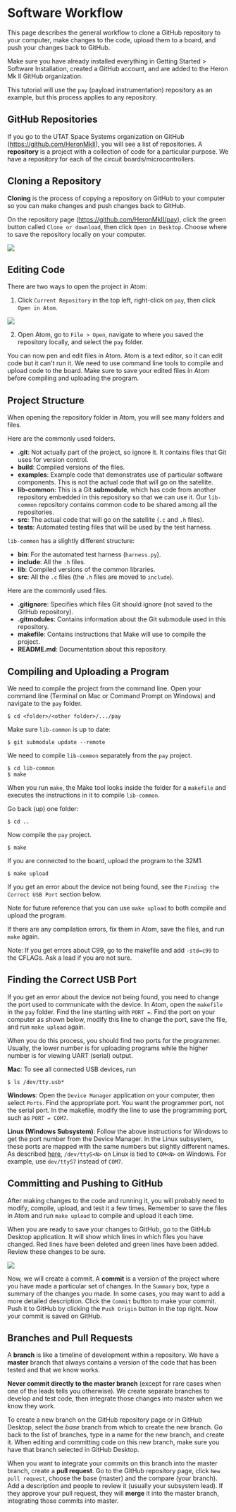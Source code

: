 # Software Workflow

This page describes the general workflow to clone a GitHub repository to your computer, make changes to the code, upload them to a board, and push your changes back to GitHub.

Make sure you have already installed everything in Getting Started > Software Installation, created a GitHub account, and are added to the Heron Mk II GitHub organization.

This tutorial will use the `pay` (payload instrumentation) repository as an example, but this process applies to any repository.


## GitHub Repositories

If you go to the UTAT Space Systems organization on GitHub (https://github.com/HeronMkII), you will see a list of repositories. A **repository** is a project with a collection of code for a particular purpose. We have a repository for each of the circuit boards/microcontrollers.


## Cloning a Repository

**Cloning** is the process of copying a repository on GitHub to your computer so you can make changes and push changes back to GitHub.

On the repository page (https://github.com/HeronMkII/pay), click the green button called `Clone or download`, then click `Open in Desktop`. Choose where to save the repository locally on your computer.

![](../figures/clone-repository.png)


## Editing Code

There are two ways to open the project in Atom:

1) Click `Current Repository` in the top left, right-click on `pay`, then click `Open in Atom`.

![](../figures/open-github-atom.png)

2) Open Atom, go to `File > Open`, navigate to where you saved the repository locally, and select the `pay` folder.

You can now pen and edit files in Atom. Atom is a text editor, so it can edit code but it can't run it. We need to use command line tools to compile and upload code to the board. Make sure to save your edited files in Atom before compiling and uploading the program.


## Project Structure

When opening the repository folder in Atom, you will see many folders and files.

Here are the commonly used folders.

- **.git**: Not actually part of the project, so ignore it. It contains files that Git uses for version control.
- **build**: Compiled versions of the files.
- **examples**: Example code that demonstrates use of particular software components. This is not the actual code that will go on the satellite.
- **lib-common**: This is a Git **submodule**, which has code from another repository embedded in this repository so that we can use it. Our `lib-common` repository contains common code to be shared among all the repositories.
- **src**: The actual code that will go on the satellite (`.c` and `.h` files).
- **tests**: Automated testing files that will be used by the test harness.

`lib-common` has a slightly different structure:
- **bin**: For the automated test harness (`harness.py`).
- **include**: All the `.h` files.
- **lib**: Compiled versions of the common libraries.
- **src**: All the `.c` files (the `.h` files are moved to `include`).

Here are the commonly used files.

- **.gitignore**: Specifies which files Git should ignore (not saved to the GitHub repository).
- **.gitmodules**: Contains information about the Git submodule used in this repository.
- **makefile**: Contains instructions that Make will use to compile the project.
- **README.md**: Documentation about this repository.


## Compiling and Uploading a Program

We need to compile the project from the command line. Open your command line (Terminal on Mac or Command Prompt on Windows) and navigate to the `pay` folder.

```
$ cd <folder>/<other folder>/.../pay
```

Make sure `lib-common` is up to date:

```
$ git submodule update --remote
```

We need to compile `lib-common` separately from the `pay` project.

```
$ cd lib-common
$ make
```

When you run `make`, the Make tool looks inside the folder for a `makefile` and executes the instructions in it to compile `lib-common`.

Go back (up) one folder:

```
$ cd ..
```

Now compile the `pay` project.

```
$ make
```

If you are connected to the board, upload the program to the 32M1.

```
$ make upload
```

If you get an error about the device not being found, see the `Finding the Correct USB Port` section below.

Note for future reference that you can use `make upload` to both compile and upload the program.

If there are any compilation errors, fix them in Atom, save the files, and run `make` again.

Note: If you get errors about C99, go to the makefile and add `-std=c99` to the CFLAGs. Ask a lead if you are not sure.


## Finding the Correct USB Port

If you get an error about the device not being found, you need to change the port used to communicate with the device. In Atom, open the `makefile` in the `pay` folder. Find the line starting with `PORT =`. Find the port on your computer as shown below, modify this line to change the port, save the file, and run `make upload` again.

When you do this process, you should find two ports for the programmer. Usually, the lower number is for uploading programs while the higher number is for viewing UART (serial) output.

**Mac**: To see all connected USB devices, run

```
$ ls /dev/tty.usb*
```

**Windows**: Open the `Device Manager` application on your computer, then select `Ports`. Find the appropriate port. You want the programmer port, not the serial port. In the makefile, modify the line to use the programming port, such as ```PORT = COM7```.

**Linux (Windows Subsystem)**: Follow the above instructions for Windows to get the port number from the Device Manager. In the Linux subsystem, these ports are mapped with the same numbers but slightly different names. As described [here](https://blogs.msdn.microsoft.com/wsl/2017/04/14/serial-support-on-the-windows-subsystem-for-linux/), `/dev/ttyS<N>` on Linux is tied to `COM<N>` on Windows. For example, use `dev/ttyS7` instead of `COM7`.


## Committing and Pushing to GitHub

After making changes to the code and running it, you will probably need to modify, compile, upload, and test it a few times. Remember to save the files in Atom and run `make upload` to compile and upload it each time.

When you are ready to save your changes to GitHub, go to the GitHub Desktop application. It will show which lines in which files you have changed. Red lines have been deleted and green lines have been added. Review these changes to be sure.

![](../figures/commit-changes.png)

Now, we will create a commit. A **commit** is a version of the project where you have made a particular set of changes. In the `Summary` box, type a summary of the changes you made. In some cases, you may want to add a more detailed description. Click the `Commit` button to make your commit. Push it to GitHub by clicking the `Push Origin` button in the top right. Now your commit is saved on GitHub.


## Branches and Pull Requests

A **branch** is like a timeline of development within a repository. We have a **master** branch that always contains a version of the code that has been tested and that we know works.

**Never commit directly to the master branch** (except for rare cases when one of the leads tells you otherwise). We create separate branches to develop and test code, then integrate those changes into master when we know they work.

To create a new branch on the GitHub repository page or in GitHub Desktop, select the *base* branch from which to create the new branch. Go back to the list of branches, type in a name for the new branch, and create it. When editing and committing code on this new branch, make sure you have that branch selected in GitHub Desktop.

When you want to integrate your commits on this branch into the master branch, create a **pull request**. Go to the GitHub repository page, click `New pull request`, choose the base (master) and the compare (your branch). Add a description and people to review it (usually your subsystem lead). If they approve your pull request, they will **merge** it into the master branch, integrating those commits into master.
